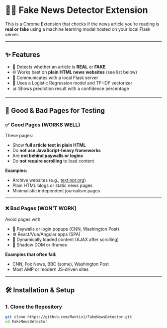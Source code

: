 # 🕵️‍♂️ Fake News Detector Extension

This is a Chrome Extension that checks if the news article you're reading is **real or fake** using a machine learning model hosted on your local Flask server.

---

## ✨ Features

- 📰 Detects whether an article is **REAL** or **FAKE**
- 🌐 Works best on **plain HTML news websites** (see list below)
- 🔌 Communicates with a local Flask server
- 🤖 Uses a Logistic Regression model and TF-IDF vectorizer
- 📊 Shows prediction result with a confidence percentage

---

## 🧪 Good & Bad Pages for Testing

### ✅ Good Pages (WORKS WELL)

These pages:
- Show **full article text in plain HTML**
- Do **not use JavaScript-heavy frameworks**
- Are **not behind paywalls or logins**
- Do **not require scrolling** to load content

**Examples:**
- Archive websites (e.g., [text.npr.org](https://text.npr.org))
- Plain HTML blogs or static news pages
- Minimalistic independent journalism pages

---

### ❌ Bad Pages (WON’T WORK)

Avoid pages with:
- 🔐 Paywalls or login popups (CNN, Washington Post)
- ⚙️ React/Vue/Angular apps (SPA)
- 🔄 Dynamically loaded content (AJAX after scrolling)
- 🧱 Shadow DOM or iframes

**Examples that often fail:**
- CNN, Fox News, BBC (some), Washington Post
- Most AMP or modern JS-driven sites

---

## 🛠️ Installation & Setup

### 1. Clone the Repository

```bash
git clone https://github.com/Mantix1/FakeNewsDetector.git
cd FakeNewsDetector
